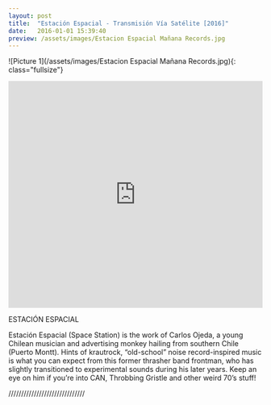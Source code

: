 ```yaml
---
layout: post
title:  "Estación Espacial - Transmisión Vía Satélite [2016]"
date:   2016-01-01 15:39:40
preview: /assets/images/Estacion Espacial Mañana Records.jpg
---
```


![Picture 1](/assets/images/Estacion Espacial Mañana Records.jpg){: class="fullsize"}

<div class="col-md-12 col-sm-12 ratio-1:1 bg-grey" style="max-height:100%">
	<div>
		<iframe width="100%" height="450" scrolling="no" frameborder="no" src="https://w.soundcloud.com/player/?url=https%3A//api.soundcloud.com/playlists/245542161&amp;auto_play=false&amp;hide_related=false&amp;show_comments=true&amp;show_user=true&amp;show_reposts=false&amp;visual=true"></iframe>
	</div>
</div>

ESTACIÓN ESPACIAL

Estación Espacial (Space Station) is the work of Carlos Ojeda, a young Chilean musician and advertising monkey hailing from southern Chile (Puerto Montt). Hints of krautrock, “old-school” noise record-inspired music is what you can expect from this former thrasher band frontman, who has slightly transitioned to experimental sounds during his later years. Keep an eye on him if you’re into CAN, Throbbing Gristle and other weird 70’s stuff!


//////////////////////////////


